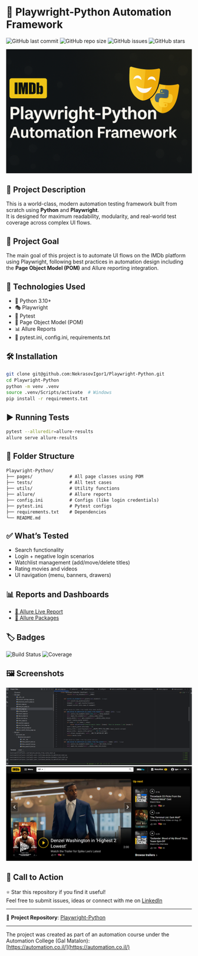 # 🎯 Playwright-Python Automation Framework

![GitHub last commit](https://img.shields.io/github/last-commit/NekrasovIgor1/Playwright-Python)
![GitHub repo size](https://img.shields.io/github/repo-size/NekrasovIgor1/Playwright-Python)
![GitHub issues](https://img.shields.io/github/issues/NekrasovIgor1/Playwright-Python)
![GitHub stars](https://img.shields.io/github/stars/NekrasovIgor1/Playwright-Python?style=social)

![Framework Banner](assets/banner.png)

## 📝 Project Description

This is a world-class, modern automation testing framework built from scratch using **Python** and **Playwright**.  
It is designed for maximum readability, modularity, and real-world test coverage across complex UI flows.

## 🎯 Project Goal

The main goal of this project is to automate UI flows on the IMDb platform using Playwright, following best practices in automation design including the **Page Object Model (POM)** and Allure reporting integration.

## 🚀 Technologies Used

- 🐍 Python 3.10+
- 🎭 Playwright
- 🧪 Pytest
- 🧱 Page Object Model (POM)
- 📊 Allure Reports
- 🧩 pytest.ini, config.ini, requirements.txt

## 🛠️ Installation

```bash
git clone git@github.com:NekrasovIgor1/Playwright-Python.git
cd Playwright-Python
python -m venv .venv
source .venv/Scripts/activate  # Windows
pip install -r requirements.txt
```

## ▶️ Running Tests

```bash
pytest --alluredir=allure-results
allure serve allure-results
```

## 📁 Folder Structure

```
Playwright-Python/
├── pages/              # All page classes using POM
├── tests/              # All test cases
├── utils/              # Utility functions
├── allure/             # Allure reports
├── config.ini          # Configs (like login credentials)
├── pytest.ini          # Pytest configs
├── requirements.txt    # Dependencies
└── README.md
```

## ✅ What’s Tested

- Search functionality
- Login + negative login scenarios
- Watchlist management (add/move/delete titles)
- Rating movies and videos
- UI navigation (menu, banners, drawers)

## 📊 Reports and Dashboards

- [🔗 Allure Live Report](assets/allure.png)
- [🔗 Allure Packages](assets/allure-packages.png)

## 🏷️ Badges

![Build Status](https://img.shields.io/badge/build-passing-brightgreen)
![Coverage](https://img.shields.io/badge/coverage-95%25-blue)

## 🖼️ Screenshots

![main_page](assets/screenshoot1.png)   
![imdb](assets/imdb.png)

## 🙌 Call to Action

⭐ Star this repository if you find it useful!  
Feel free to submit issues, ideas or connect with me on [LinkedIn](https://www.linkedin.com/in/igor-nek)

---

🔗 **Project Repository**: [Playwright-Python](https://github.com/NekrasovIgor1/Playwright-Python)  

---

The project was created as part of an automation course under the Automation College (Gal Matalon):  
[https://automation.co.il/](https://automation.co.il/)

